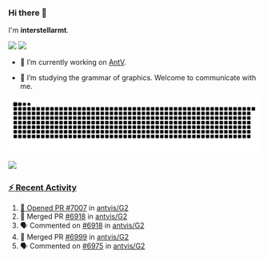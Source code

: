 ### Hi there 👋

I'm **interstellarmt**.

[![](https://img.shields.io/endpoint?url=https://awards.antv.vision/interstellarmt-g2-contributor.json)](https://github.com/antvis/g2)
[![](https://img.shields.io/endpoint?url=https://awards.antv.vision/interstellarmt-gpt-vis-contributor.json)](https://github.com/antvis/gpt-vis)

- 🔭 I’m currently working on [AntV](https://github.com/antvis).

- 📖 I’m studying the grammar of graphics. Welcome to communicate with me.

![](https://raw.githubusercontent.com/interstellarmt/interstellarmt/refs/heads/output/github-contribution-grid-snake.svg)
<div>
  <a href="https://github.com/interstellarmt">
  <img height="180em" src="https://github-readme-stats-eight-theta.vercel.app/api?username=interstellarmt&show_icons=true&include_all_commits=true&count_private=true&theme=tokyonight"/>
</div>
    
### :zap: Recent Activity

<!--START_SECTION:activity-->
1. 💪 Opened PR [#7007](https://github.com/antvis/G2/pull/7007) in [antvis/G2](https://github.com/antvis/G2)
2. 🎉 Merged PR [#6918](https://github.com/antvis/G2/pull/6918) in [antvis/G2](https://github.com/antvis/G2)
3. 🗣 Commented on [#6918](https://github.com/antvis/G2/pull/6918#issuecomment-3011444913) in [antvis/G2](https://github.com/antvis/G2)
4. 🎉 Merged PR [#6999](https://github.com/antvis/G2/pull/6999) in [antvis/G2](https://github.com/antvis/G2)
5. 🗣 Commented on [#6975](https://github.com/antvis/G2/pull/6975#issuecomment-3008357217) in [antvis/G2](https://github.com/antvis/G2)
<!--END_SECTION:activity-->

